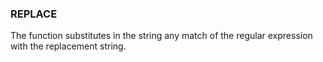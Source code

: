 <!--
This is generated by ESQL's AbstractFunctionTestCase. Do no edit it. See ../README.md for how to regenerate it.
-->

### REPLACE
The function substitutes in the string any match of the regular expression with the replacement string.

